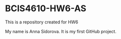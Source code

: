 # BCIS4610-HW6-AS
This is a repository created for HW6

My name is Anna Sidorova. It is my first GitHub project. 
